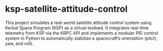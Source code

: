 # ksp-satellite-attitude-control
This project simulates a real-world satellite attitude control system using Kerbal Space Program (KSP) as a virtual testbed. It integrates real-time telemetry from KSP via the KRPC API and implements a modular PID control system in Python to automatically stabilize a spacecraft’s orientation (pitch, yaw, and roll).
